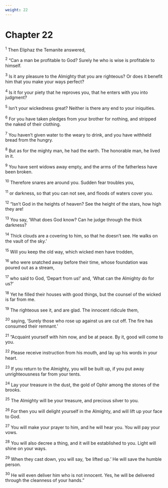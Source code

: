 ```yaml
---
weight: 22
---
```


# Chapter 22

<sup>1</sup> Then Eliphaz the Temanite answered, 

<sup>2</sup> “Can a man be profitable to God? Surely he who is wise is profitable to himself. 

<sup>3</sup> Is it any pleasure to the Almighty that you are righteous? Or does it benefit him that you make your ways perfect? 

<sup>4</sup> Is it for your piety that he reproves you, that he enters with you into judgment? 

<sup>5</sup> Isn’t your wickedness great? Neither is there any end to your iniquities. 

<sup>6</sup> For you have taken pledges from your brother for nothing, and stripped the naked of their clothing. 

<sup>7</sup> You haven’t given water to the weary to drink, and you have withheld bread from the hungry. 

<sup>8</sup> But as for the mighty man, he had the earth. The honorable man, he lived in it. 

<sup>9</sup> You have sent widows away empty, and the arms of the fatherless have been broken. 

<sup>10</sup> Therefore snares are around you. Sudden fear troubles you, 

<sup>11</sup> or darkness, so that you can not see, and floods of waters cover you. 

<sup>12</sup> “Isn’t God in the heights of heaven? See the height of the stars, how high they are! 

<sup>13</sup> You say, ‘What does God know? Can he judge through the thick darkness? 

<sup>14</sup> Thick clouds are a covering to him, so that he doesn’t see. He walks on the vault of the sky.’ 

<sup>15</sup> Will you keep the old way, which wicked men have trodden, 

<sup>16</sup> who were snatched away before their time, whose foundation was poured out as a stream, 

<sup>17</sup> who said to God, ‘Depart from us!’ and, ‘What can the Almighty do for us?’ 

<sup>18</sup> Yet he filled their houses with good things, but the counsel of the wicked is far from me. 

<sup>19</sup> The righteous see it, and are glad. The innocent ridicule them, 

<sup>20</sup> saying, ‘Surely those who rose up against us are cut off. The fire has consumed their remnant.’ 

<sup>21</sup> “Acquaint yourself with him now, and be at peace. By it, good will come to you. 

<sup>22</sup> Please receive instruction from his mouth, and lay up his words in your heart. 

<sup>23</sup> If you return to the Almighty, you will be built up, if you put away unrighteousness far from your tents. 

<sup>24</sup> Lay your treasure in the dust, the gold of Ophir among the stones of the brooks. 

<sup>25</sup> The Almighty will be your treasure, and precious silver to you. 

<sup>26</sup> For then you will delight yourself in the Almighty, and will lift up your face to God. 

<sup>27</sup> You will make your prayer to him, and he will hear you. You will pay your vows. 

<sup>28</sup> You will also decree a thing, and it will be established to you. Light will shine on your ways. 

<sup>29</sup> When they cast down, you will say, ‘be lifted up.’ He will save the humble person. 

<sup>30</sup> He will even deliver him who is not innocent. Yes, he will be delivered through the cleanness of your hands.” 


